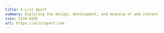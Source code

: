 ```yaml
---
title: A List Apart
summary: Exploring the design, development, and meaning of web content, with a special focus on web standards and best practices.
issn: 1534-0295
url: https://alistapart.com
---
```

